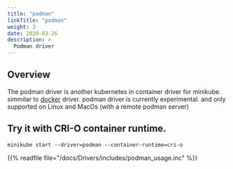 ```yaml
---
title: "podman"
linkTitle: "podman"
weight: 3
date: 2020-03-26
description: >
  Podman driver 
---
```


## Overview

The podman driver is another kubernetes in container driver for minikube. simmilar to [docker](https://minikube.sigs.k8s.io/docs/Drivers/docker/) driver.
podman driver is currently experimental. 
and only supported on Linux and MacOs (with a remote podman server)


## Try it with CRI-O container runtime.
```shell
minikube start --driver=podman --container-runtime=cri-o
```


{{% readfile file="/docs/Drivers/includes/podman_usage.inc" %}}




